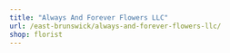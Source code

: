 ```yaml
---
title: "Always And Forever Flowers LLC"
url: /east-brunswick/always-and-forever-flowers-llc/
shop: florist
---
```

